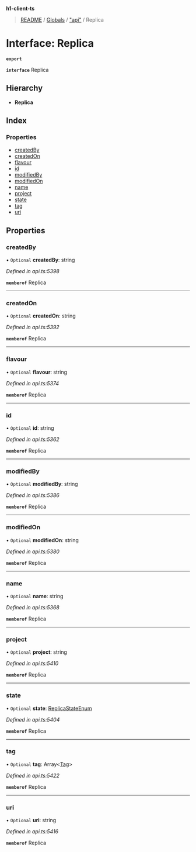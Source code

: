 **h1-client-ts**

> [README](../README.md) / [Globals](../globals.md) / ["api"](../modules/_api_.md) / Replica

# Interface: Replica

**`export`** 

**`interface`** Replica

## Hierarchy

* **Replica**

## Index

### Properties

* [createdBy](_api_.replica.md#createdby)
* [createdOn](_api_.replica.md#createdon)
* [flavour](_api_.replica.md#flavour)
* [id](_api_.replica.md#id)
* [modifiedBy](_api_.replica.md#modifiedby)
* [modifiedOn](_api_.replica.md#modifiedon)
* [name](_api_.replica.md#name)
* [project](_api_.replica.md#project)
* [state](_api_.replica.md#state)
* [tag](_api_.replica.md#tag)
* [uri](_api_.replica.md#uri)

## Properties

### createdBy

• `Optional` **createdBy**: string

*Defined in api.ts:5398*

**`memberof`** Replica

___

### createdOn

• `Optional` **createdOn**: string

*Defined in api.ts:5392*

**`memberof`** Replica

___

### flavour

• `Optional` **flavour**: string

*Defined in api.ts:5374*

**`memberof`** Replica

___

### id

• `Optional` **id**: string

*Defined in api.ts:5362*

**`memberof`** Replica

___

### modifiedBy

• `Optional` **modifiedBy**: string

*Defined in api.ts:5386*

**`memberof`** Replica

___

### modifiedOn

• `Optional` **modifiedOn**: string

*Defined in api.ts:5380*

**`memberof`** Replica

___

### name

• `Optional` **name**: string

*Defined in api.ts:5368*

**`memberof`** Replica

___

### project

• `Optional` **project**: string

*Defined in api.ts:5410*

**`memberof`** Replica

___

### state

• `Optional` **state**: [ReplicaStateEnum](../enums/_api_.replicastateenum.md)

*Defined in api.ts:5404*

**`memberof`** Replica

___

### tag

• `Optional` **tag**: Array\<[Tag](_api_.tag.md)>

*Defined in api.ts:5422*

**`memberof`** Replica

___

### uri

• `Optional` **uri**: string

*Defined in api.ts:5416*

**`memberof`** Replica
